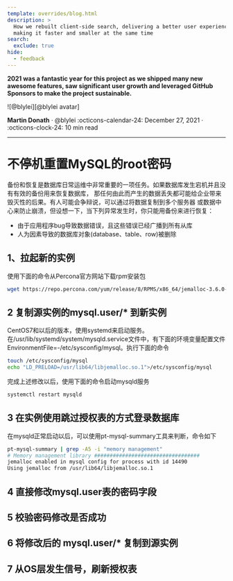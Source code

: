 ```yaml
---
template: overrides/blog.html
description: >
  How we rebuilt client-side search, delivering a better user experience while
  making it faster and smaller at the same time
search:
  exclude: true
hide:
  - feedback
---
```


__2021 was a fantastic year for this project as we shipped many new awesome
features, saw significant user growth and leveraged GitHub Sponsors to make the
project sustainable.__

<aside class="mdx-author" markdown>
![@blylei][@blylei avatar]

<span>__Martin Donath__ · @blylei</span>
<span>
:octicons-calendar-24: December 27, 2021 ·
:octicons-clock-24: 10 min read
</span>
</aside>

---

# 不停机重置MySQL的root密码

备份和恢复是数据库日常运维中非常重要的一项任务。如果数据库发生宕机并且没有有效的备份用来恢复数据库，
那任何由此而产生的数据丢失都可能给企业带来毁灭性的后果。有人可能会争辩说，可以通过将数据复制到多个服务器
或数据中心来防止崩溃，但设想一下，当下列异常发生时，你只能用备份来进行恢复：

- 由于应用程序bug导致数据错误，且这些错误已经广播到所有从库
- 人为因素导致的数据库对象(database、table、row)被删除

## 1、拉起新的实例

使用下面的命令从Percona官方网站下载rpm安装包
```bash
wget https://repo.percona.com/yum/release/8/RPMS/x86_64/jemalloc-3.6.0-1.el8.x86_64.rpm
```


## 2 复制源实例的mysql.user/* 到新实例

CentOS7和以后的版本，使用systemd来启动服务。在/usr/lib/systemd/system/mysqld.service文件中，有下面的环境变量配置文件
EnvironmentFile=-/etc/sysconfig/mysql。执行下面的命令
```bash
touch /etc/sysconfig/mysql
echo "LD_PRELOAD=/usr/lib64/libjemalloc.so.1">/etc/sysconfig/mysql
```

完成上述修改以后，使用下面的命令启动mysqld服务
```bash
systemctl restart mysqld
```

## 3 在实例使用跳过授权表的方式登录数据库

在mysqld正常启动以后，可以使用pt-mysql-summary工具来判断，命令如下

```bash
pt-mysql-summary | grep -A5 -i "memory management"
# Memory management library ##################################
jemalloc enabled in mysql config for process with id 14490
Using jemalloc from /usr/lib64/libjemalloc.so.1
```

## 4 直接修改mysql.user表的密码字段

## 5 校验密码修改是否成功

## 6 将修改后的 mysql.user/* 复制到源实例


## 7 从OS层发生信号，刷新授权表



